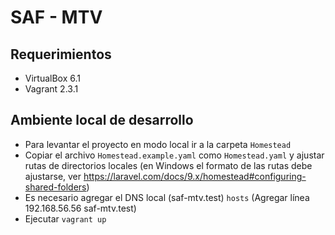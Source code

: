 # SAF - MTV

## Requerimientos

- VirtualBox 6.1
- Vagrant 2.3.1

## Ambiente local de desarrollo
 
- Para levantar el proyecto en modo local ir a la carpeta `Homestead`
- Copiar el archivo `Homestead.example.yaml` como `Homestead.yaml` y ajustar rutas de directorios locales (en Windows el formato de las rutas debe ajustarse, ver https://laravel.com/docs/9.x/homestead#configuring-shared-folders)
- Es necesario agregar el DNS local (saf-mtv.test) `hosts` (Agregar línea 192.168.56.56	saf-mtv.test)
- Ejecutar `vagrant up`
